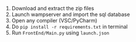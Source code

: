1. Download and extract the zip files
2. Launch wampserver and import the sql database
3. Open any compiler (VSC/PyCharm)
4. Do ```pip install -r requirements.txt``` in terminal
5. Run ```FrontEnd/Main.py``` using ```launch.json```
